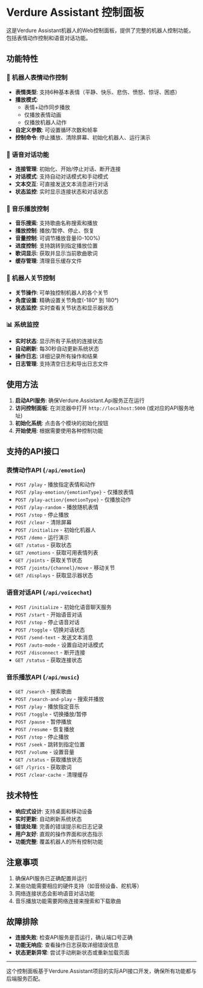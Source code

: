 # Verdure Assistant 控制面板

这是Verdure Assistant机器人的Web控制面板，提供了完整的机器人控制功能，包括表情动作控制和语音对话功能。

## 功能特性

### 🤖 机器人表情动作控制
- **表情类型**: 支持6种基本表情（平静、快乐、悲伤、愤怒、惊讶、困惑）
- **播放模式**: 
  - 表情+动作同步播放
  - 仅播放表情动画
  - 仅播放机器人动作
- **自定义参数**: 可设置循环次数和帧率
- **控制命令**: 停止播放、清除屏幕、初始化机器人、运行演示

### 🎤 语音对话功能
- **连接管理**: 初始化、开始/停止对话、断开连接
- **对话模式**: 支持自动对话模式和手动模式
- **文本交互**: 可直接发送文本消息进行对话
- **状态监控**: 实时显示连接状态和对话状态

### 🎵 音乐播放控制
- **音乐搜索**: 支持歌曲名称搜索和播放
- **播放控制**: 播放/暂停、停止、恢复
- **音量控制**: 可调节播放音量(0-100%)
- **进度控制**: 支持跳转到指定播放位置
- **歌词显示**: 获取并显示当前歌曲歌词
- **缓存管理**: 清理音乐缓存文件

### 🦾 机器人关节控制
- **关节操作**: 可单独控制机器人的各个关节
- **角度设置**: 精确设置关节角度(-180° 到 180°)
- **状态监控**: 实时查看关节状态和显示器状态

### 📊 系统监控
- **实时状态**: 显示所有子系统的连接状态
- **自动刷新**: 每30秒自动更新系统状态
- **操作日志**: 详细记录所有操作和结果
- **日志管理**: 支持清空日志和导出日志文件

## 使用方法

1. **启动API服务**: 确保Verdure.Assistant.Api服务正在运行
2. **访问控制面板**: 在浏览器中打开 `http://localhost:5000` (或对应的API服务地址)
3. **初始化系统**: 点击各个模块的初始化按钮
4. **开始使用**: 根据需要使用各种控制功能

## 支持的API接口

### 表情动作API (`/api/emotion`)
- `POST /play` - 播放指定表情和动作
- `POST /play-emotion/{emotionType}` - 仅播放表情
- `POST /play-action/{emotionType}` - 仅播放动作
- `POST /play-random` - 播放随机表情
- `POST /stop` - 停止播放
- `POST /clear` - 清除屏幕
- `POST /initialize` - 初始化机器人
- `POST /demo` - 运行演示
- `GET /status` - 获取状态
- `GET /emotions` - 获取可用表情列表
- `GET /joints` - 获取关节状态
- `POST /joints/{channel}/move` - 移动关节
- `GET /displays` - 获取显示器状态

### 语音对话API (`/api/voicechat`)
- `POST /initialize` - 初始化语音聊天服务
- `POST /start` - 开始语音对话
- `POST /stop` - 停止语音对话
- `POST /toggle` - 切换对话状态
- `POST /send-text` - 发送文本消息
- `POST /auto-mode` - 设置自动对话模式
- `POST /disconnect` - 断开连接
- `GET /status` - 获取连接状态

### 音乐播放API (`/api/music`)
- `GET /search` - 搜索歌曲
- `POST /search-and-play` - 搜索并播放
- `POST /play` - 播放指定音乐
- `POST /toggle` - 切换播放/暂停
- `POST /pause` - 暂停播放
- `POST /resume` - 恢复播放
- `POST /stop` - 停止播放
- `POST /seek` - 跳转到指定位置
- `POST /volume` - 设置音量
- `GET /status` - 获取播放状态
- `GET /lyrics` - 获取歌词
- `POST /clear-cache` - 清理缓存

## 技术特性

- **响应式设计**: 支持桌面和移动设备
- **实时更新**: 自动刷新系统状态
- **错误处理**: 完善的错误提示和日志记录
- **用户友好**: 直观的操作界面和状态指示
- **功能完整**: 覆盖机器人的所有控制功能

## 注意事项

1. 确保API服务已正确配置并运行
2. 某些功能需要相应的硬件支持（如音频设备、舵机等）
3. 网络连接状态会影响语音对话功能
4. 音乐播放功能需要网络连接来搜索和下载歌曲

## 故障排除

- **连接失败**: 检查API服务是否运行，确认端口号正确
- **功能无响应**: 查看操作日志获取详细错误信息
- **状态更新异常**: 尝试手动刷新状态或重新加载页面

---

这个控制面板基于Verdure.Assistant项目的实际API接口开发，确保所有功能都与后端服务匹配。
